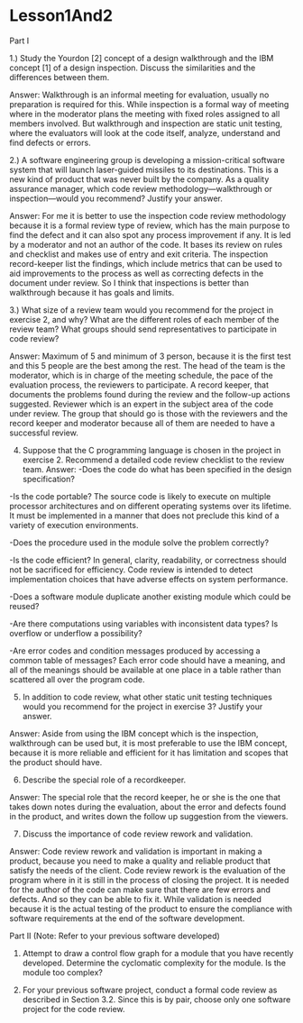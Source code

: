 # Lesson1And2

Part I

1.) Study the Yourdon [2] concept of a design walkthrough and the IBM concept [1] of a design inspection. Discuss the similarities and the differences between them.

 Answer: Walkthrough is an informal meeting for evaluation, usually no preparation is required for this. While inspection is a formal way of meeting where in the moderator plans the meeting with fixed roles assigned to all members involved. But walkthrough and inspection are static unit testing, where the evaluators will look at the code itself, analyze, understand and find defects or errors. 

2.) A software engineering group is developing a mission-critical software system that will launch laser-guided missiles to its destinations. This is a new kind of product that was never built by the company. As a quality assurance manager, which code review methodology—walkthrough or inspection—would you recommend? Justify your answer.

 Answer: For me it is better to use the inspection code review methodology because it is a formal review type of review, which has the main purpose to find the defect and it can also spot any process improvement if any. It is led by a moderator and not an author of the code. It bases its review on rules and checklist and makes use of entry and exit criteria. The inspection record-keeper list the findings, which include metrics that can  be used to aid improvements to  the process as well as correcting defects in the document under review. So I think that inspections is better than walkthrough because it has goals and limits.

3.) What size of a review team would you recommend for the project in exercise 2, and why? What are the different roles of each member of the review team? What groups should send representatives to participate in code review?

 Answer: Maximum of 5 and minimum of 3 person, because it is the first test and this 5 people are the best among the rest. The head of the team is the moderator, which is in charge of the meeting schedule, the pace of the evaluation process, the reviewers to participate. A record keeper, that documents the problems found during the review and the follow-up actions suggested. Reviewer which is an expert in the subject area of the code under review. The group that should go is those with the reviewers and the record keeper and moderator because all of them are needed to have a successful review.

4. Suppose that the C programming language is chosen in the project in exercise 2. Recommend a detailed code review checklist to the review team.
 Answer:
-Does the code do what has been specified in the design specification?

-Is the code portable? The source code is likely to execute on multiple processor architectures and on different operating systems over its lifetime. It must be implemented in a manner that does not preclude this kind of a variety of execution environments.

-Does the procedure used in the module solve the problem correctly?

-Is the code efficient? In general, clarity, readability, or correctness should not be sacrificed for efficiency. Code review is intended to detect implementation choices that have adverse effects on system performance.

-Does a software module duplicate another existing module which could be reused?

-Are there computations using variables with inconsistent data types? Is overflow or underflow a possibility?

-Are error codes and condition messages produced by accessing a common table of messages? Each error code should have a meaning, and all of the meanings should be available at one place in a table rather than scattered all over the program code.

5. In addition to code review, what other static unit testing techniques would you recommend for the project in exercise 3? Justify your answer.

Answer: Aside from using the IBM concept which is the inspection, walkthrough can be used but, it is most preferable to use the IBM concept, because it is more reliable and efficient for it has limitation and scopes that the product should have.

6. Describe the special role of a recordkeeper.

Answer: The special role that the record keeper, he or she is the one that takes down notes during the evaluation, about the error and defects found in the product, and writes down the follow up suggestion  from the viewers.

7. Discuss the importance of code review rework and validation.

Answer: Code review rework and validation is important in making a product, because you need to make a quality and reliable product that satisfy the needs of the client. Code review rework is the evaluation of the program where in it is still in the process of closing the project. It is needed for the author of the code can make sure that there are few errors and defects. And so they can be able to fix it. While validation is needed because it is the actual testing of the product to ensure the compliance with software requirements at the end of the software development.

Part II (Note: Refer to your previous software developed)
1. Attempt to draw a control flow graph for a module that you have recently developed. Determine the cyclomatic complexity for the module. Is the module too complex?

2. For your previous software project, conduct a formal code review as described in Section 3.2. Since this is by pair, choose only one software project for the code review.

